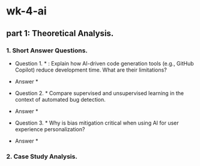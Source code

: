 # wk-4-ai

##  part 1: Theoretical Analysis.

### 1. Short Answer Questions.

* Question 1. * : Explain how AI-driven code generation tools (e.g., GitHub Copilot) reduce development time. What are their limitations?
  
* Answer *
   
* Question 2. *  Compare supervised and unsupervised learning in the context of automated bug detection.

* Answer *
  
* Question 3. * Why is bias mitigation critical when using AI for user experience personalization?

* Answer *
  
### 2. Case Study Analysis.
